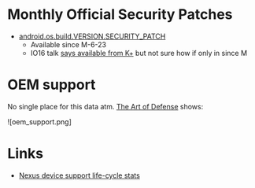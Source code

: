 # Monthly Official Security Patches

- [android.os.build.VERSION.SECURITY_PATCH](https://developer.android.com/reference/android/os/Build.VERSION.html#SECURITY_PATCH)
  - Available since M-6-23
  - IO16 talk [says available from K+](https://youtu.be/XZzLjllizYs?t=2344) but not sure how if only in since M

# OEM support

No single place for this data atm. [The Art of Defense](https://www.blackhat.com/docs/us-16/materials/us-16-Kralevich-The-Art-Of-Defense-How-Vulnerabilities-Help-Shape-Security-Features-And-Mitigations-In-Android.pdf) shows:

![oem_support.png]

# Links

- [Nexus device support life-cycle stats](https://twitter.com/myhndl/status/778306086319321088)
